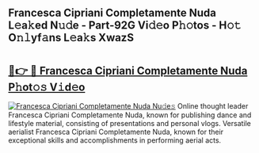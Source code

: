 ## Francesca Cipriani Completamente Nuda L𝚎a𝚔ed N𝚞𝚍e - Part-92G Vi𝚍𝚎o P𝚑𝚘tos - H𝚘𝚝 O𝚗𝚕yf𝚊ns L𝚎a𝚔s XwazS

# <h2><a href="http://kf0mtq.oniu.top/?m=Francesca+Cipriani+Completamente+Nuda">🔗👉 🔴 Francesca Cipriani Completamente Nuda P𝚑ot𝚘𝚜 V𝚒d𝚎o</a></h2>

[![Francesca Cipriani Completamente Nuda Nu𝚍e𝚜](https://i.imgur.com/0qMVB7G.gif)](http://kf0mtq.oniu.top/?m=Francesca+Cipriani+Completamente+Nuda)
Online thought leader Francesca Cipriani Completamente Nuda, known for publishing dance and lifestyle material, consisting of presentations and personal vlogs. Versatile aerialist Francesca Cipriani Completamente Nuda, known for their exceptional skills and accomplishments in performing aerial acts.  
